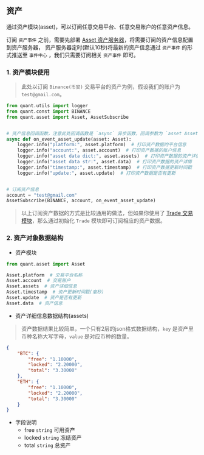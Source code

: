 ## 资产

通过资产模块(asset)，可以订阅任意交易平台、任意交易账户的任意资产信息。

订阅 `资产事件` 之前，需要先部署 [Asset 资产服务器](https://github.com/TheNextQuant/Asset)，将需要订阅的资产信息配置到资产服务器，
资产服务器定时(默认10秒)将最新的资产信息通过 `资产事件` 的形式推送至 `事件中心` ，我们只需要订阅相关 `资产事件` 即可。


### 1. 资产模块使用

> 此处以订阅 `Binance(币安)` 交易平台的资产为例，假设我们的账户为 `test@gmail.com`。
```python
from quant.utils import logger
from quant.const import BINANCE
from quant.asset import Asset, AssetSubscribe


# 资产信息回调函数，注意此处回调函数是 `async` 异步函数，回调参数为 `asset Asset` 对象，数据结构请查看下边的介绍。
async def on_event_asset_update(asset: Asset):
    logger.info("platform:", asset.platform)  # 打印资产数据的平台信息
    logger.info("account:", asset.account)  # 打印资产数据的账户信息
    logger.info("asset data dict:", asset.assets)  # 打印资产数据的资产详情
    logger.info("asset data str:", asset.data)  # 打印资产数据的资产详情
    logger.info("timestamp:", asset.timestamp)  # 打印资产数据更新时间戳
    logger.info("update:", asset.update)  # 打印资产数据是否有更新


# 订阅资产信息
account = "test@gmail.com"
AssetSubscribe(BINANCE, account, on_event_asset_update)
```

> 以上订阅资产数据的方式是比较通用的做法，但如果你使用了 [Trade 交易模块](./trade.md)，那么通过初始化 `Trade` 模块即可订阅相应的资产数据。


### 2. 资产对象数据结构

- 资产模块
```python
from quant.asset import Asset

Asset.platform  # 交易平台名称
Asset.account  # 交易账户
Asset.assets  # 资产详细信息
Asset.timestamp  # 资产更新时间戳(毫秒)
Asset.update  # 资产是否有更新
Asset.data  # 资产信息
```

- 资产详细信息数据结构(assets)

> 资产数据结果比较简单，一个只有2层的json格式数据结构，`key` 是资产里币种名称大写字母，`value` 是对应币种的数量。

```json
{
    "BTC": {
        "free": "1.10000",
        "locked": "2.20000",
        "total": "3.30000"
    },
    "ETH": {
        "free": "1.10000",
        "locked": "2.20000",
        "total": "3.30000"
    }
}
```

- 字段说明
    - free `string` 可用资产
    - locked `string` 冻结资产
    - total `string` 总资产
